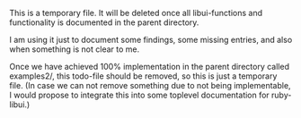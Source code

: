 This is a temporary file. It will be deleted once all libui-functions and functionality is documented in the parent directory.

I am using it just to document some findings, some missing entries, and also when something is not clear to me.

Once we have achieved 100% implementation in the parent directory called examples2/, this todo-file should be removed, so this is just a temporary file. (In case we can not remove something due to not being implementable, I would propose to integrate this into some toplevel documentation for ruby-libui.)
